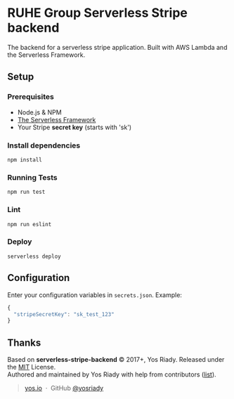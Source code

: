 # RUHE Group Serverless Stripe backend

The backend for a serverless stripe application.
Built with AWS Lambda and the Serverless Framework.

## Setup

### Prerequisites

- Node.js & NPM
- [The Serverless Framework](https://serverless.com/framework/)
- Your Stripe **secret key** (starts with 'sk')

### Install dependencies

```
npm install
```

### Running Tests

```
npm run test
```

### Lint

```
npm run eslint
```

### Deploy

```
serverless deploy
```

## Configuration

Enter your configuration variables in `secrets.json`. Example:

```javascript
{
  "stripeSecretKey": "sk_test_123"
}
```

## Thanks

Based on **serverless-stripe-backend** © 2017+, Yos Riady. Released under the [MIT] License.<br>
Authored and maintained by Yos Riady with help from contributors ([list][contributors]).

> [yos.io](http://yos.io) &nbsp;&middot;&nbsp;
> GitHub [@yosriady](https://github.com/yosriady)

[MIT]: http://mit-license.org/
[contributors]: http://github.com/yosriady/serverless-stripe-backend/contributors
